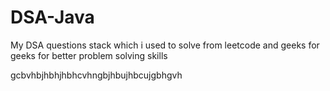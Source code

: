 # DSA-Java


My DSA questions stack which i used to solve from leetcode and geeks for geeks for better problem solving skills


gcbvhbjhbhjhbhcvhngbjhbujhbcujgbhgvh

